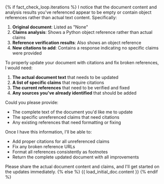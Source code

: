 {% if fact_check_loop.iterations %}
I notice that the document content and analysis results you've referenced appear to be empty or contain object references rather than actual text content. Specifically:

1. **Original document**: Listed as "None"
2. **Claims analysis**: Shows a Python object reference rather than actual claims
3. **Reference verification results**: Also shows an object reference
4. **New citations to add**: Contains a response indicating no specific claims were provided

To properly update your document with citations and fix broken references, I would need:

1. **The actual document text** that needs to be updated
2. **A list of specific claims** that require citations
3. **The current references** that need to be verified and fixed
4. **Any sources you've already identified** that should be added

Could you please provide:
- The complete text of the document you'd like me to update
- The specific unreferenced claims that need citations
- Any existing references that need formatting or fixing

Once I have this information, I'll be able to:
- Add proper citations for all unreferenced claims
- Fix any broken reference URLs
- Format all references consistently as footnotes
- Return the complete updated document with all improvements

Please share the actual document content and claims, and I'll get started on the updates immediately.
{% else %}
{{ load_initial_doc.content }}
{% endif %}
